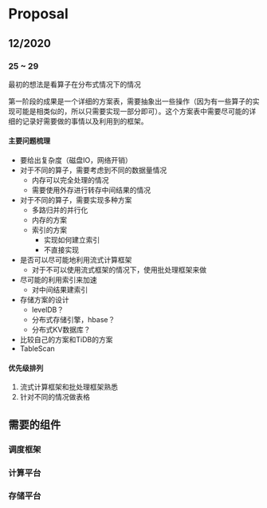 # Proposal

## 12/2020

### 25 ~ 29

最初的想法是看算子在分布式情况下的情况

第一阶段的成果是一个详细的方案表，需要抽象出一些操作（因为有一些算子的实现可能是相类似的，所以只需要实现一部分即可）。这个方案表中需要尽可能的详细的记录好需要做的事情以及利用到的框架。

#### 主要问题梳理

- 要给出复杂度（磁盘IO，网络开销）
- 对于不同的算子，需要考虑到不同的数据量情况
  - 内存可以完全处理的情况
  - 需要使用外存进行转存中间结果的情况
- 对于不同的算子，需要实现多种方案
  - 多路归并的并行化
  -  内存的方案
  - 索引的方案
    -  实现如何建立索引
    -  不直接实现
- 是否可以尽可能地利用流式计算框架
  - 对于不可以使用流式框架的情况下，使用批处理框架来做
- 尽可能的利用索引来加速
  - 对中间结果建索引
- 存储方案的设计
  - levelDB？
  - 分布式存储引擎，hbase？
  - 分布式KV数据库？
- 比较自己的方案和TiDB的方案
- TableScan

#### 优先级排列

1. 流式计算框架和批处理框架熟悉
2. 针对不同的情况做表格

## 需要的组件

### 调度框架



### 计算平台

### 存储平台





 